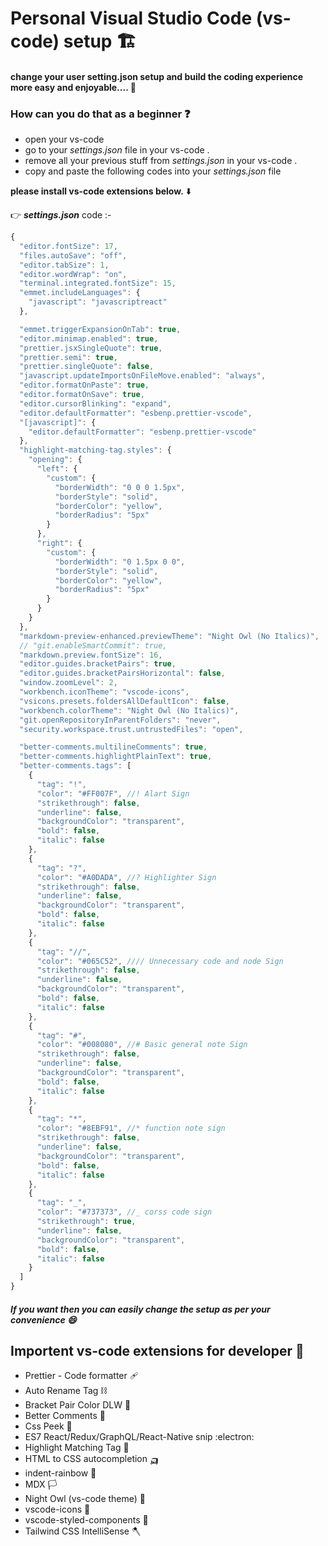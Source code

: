 #  Personal Visual Studio Code (vs-code) setup 🏗️

#### change your user setting.json setup and build the coding experience more easy and enjoyable.... 🤠

### How can you do that as a beginner ❓
- open your vs-code
- go to your *settings.json* file in your vs-code .
- remove all your previous stuff from *settings.json* in your vs-code .
- copy and paste the following codes into your *settings.json* file

 **please install vs-code extensions below.** ⬇️
  
👉 __*settings.json*__ code :- 
```js
{
  "editor.fontSize": 17,
  "files.autoSave": "off",
  "editor.tabSize": 1,
  "editor.wordWrap": "on",
  "terminal.integrated.fontSize": 15,
  "emmet.includeLanguages": {
    "javascript": "javascriptreact"
  },

  "emmet.triggerExpansionOnTab": true,
  "editor.minimap.enabled": true,
  "prettier.jsxSingleQuote": true,
  "prettier.semi": true,
  "prettier.singleQuote": false,
  "javascript.updateImportsOnFileMove.enabled": "always",
  "editor.formatOnPaste": true,
  "editor.formatOnSave": true,
  "editor.cursorBlinking": "expand",
  "editor.defaultFormatter": "esbenp.prettier-vscode",
  "[javascript]": {
    "editor.defaultFormatter": "esbenp.prettier-vscode"
  },
  "highlight-matching-tag.styles": {
    "opening": {
      "left": {
        "custom": {
          "borderWidth": "0 0 0 1.5px",
          "borderStyle": "solid",
          "borderColor": "yellow",
          "borderRadius": "5px"
        }
      },
      "right": {
        "custom": {
          "borderWidth": "0 1.5px 0 0",
          "borderStyle": "solid",
          "borderColor": "yellow",
          "borderRadius": "5px"
        }
      }
    }
  },
  "markdown-preview-enhanced.previewTheme": "Night Owl (No Italics)",
  // "git.enableSmartCommit": true,
  "markdown.preview.fontSize": 16,
  "editor.guides.bracketPairs": true,
  "editor.guides.bracketPairsHorizontal": false,
  "window.zoomLevel": 2,
  "workbench.iconTheme": "vscode-icons",
  "vsicons.presets.foldersAllDefaultIcon": false,
  "workbench.colorTheme": "Night Owl (No Italics)",
  "git.openRepositoryInParentFolders": "never",
  "security.workspace.trust.untrustedFiles": "open",

  "better-comments.multilineComments": true,
  "better-comments.highlightPlainText": true,
  "better-comments.tags": [
    {
      "tag": "!",
      "color": "#FF007F", //! Alart Sign
      "strikethrough": false,
      "underline": false,
      "backgroundColor": "transparent",
      "bold": false,
      "italic": false
    },
    {
      "tag": "?",
      "color": "#A0DADA", //? Highlighter Sign
      "strikethrough": false,
      "underline": false,
      "backgroundColor": "transparent",
      "bold": false,
      "italic": false
    },
    {
      "tag": "//",
      "color": "#065C52", //// Unnecessary code and node Sign
      "strikethrough": false,
      "underline": false,
      "backgroundColor": "transparent",
      "bold": false,
      "italic": false
    },
    {
      "tag": "#",
      "color": "#008080", //# Basic general note Sign
      "strikethrough": false,
      "underline": false,
      "backgroundColor": "transparent",
      "bold": false,
      "italic": false
    },
    {
      "tag": "*",
      "color": "#8EBF91", //* function note sign
      "strikethrough": false,
      "underline": false,
      "backgroundColor": "transparent",
      "bold": false,
      "italic": false
    },
    {
      "tag": "_",
      "color": "#737373", //_ corss code sign
      "strikethrough": true,
      "underline": false,
      "backgroundColor": "transparent",
      "bold": false,
      "italic": false
    }
  ]
}


```


##### If you want then you can easily change the setup as per your convenience 😄

## Importent vs-code extensions for developer 🥂

- Prettier - Code formatter   🩹
- Auto Rename Tag   ⛓️
- Bracket Pair Color DLW   🌈
- Better Comments   🥦
- Css Peek   🦆
- ES7 React/Redux/GraphQL/React-Native snip   :electron:
- Highlight Matching Tag   🧮
- HTML to CSS autocompletion   🛺
- indent-rainbow   🌈
- MDX   🏳️
- Night Owl (vs-code theme)   🦉
- vscode-icons   🔋
- vscode-styled-components   🤠
- Tailwind CSS IntelliSense   🪓


